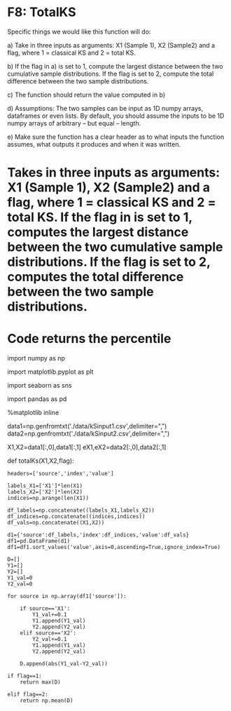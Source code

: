 # F8: TotalKS

Specific things we would like this function will do:


a) Take in three inputs as arguments: X1 (Sample 1), X2 (Sample2) and a flag, where 1 = classical KS and 2 =
total KS.


b) If the flag in a) is set to 1, compute the largest distance between the two cumulative sample distributions. If
the flag is set to 2, compute the total difference between the two sample distributions.


c) The function should return the value computed in b)


d) Assumptions: The two samples can be input as 1D numpy arrays, dataframes or even lists. By default, you
should assume the inputs to be 1D numpy arrays of arbitrary – but equal – length.


e) Make sure the function has a clear header as to what inputs the function assumes, what outputs it produces
and when it was written.
 

# Takes in three inputs as arguments: X1 (Sample 1), X2 (Sample2) and a flag, where 1 = classical KS and 2 = total KS. If the flag in is set to 1, computes the largest distance between the two cumulative sample distributions. If the flag is set to 2, computes the total difference between the two sample distributions.


# Code returns the percentile


import numpy as np

import matplotlib.pyplot as plt

import seaborn as sns

import pandas as pd

%matplotlib inline

data1=np.genfromtxt('./data/kSinput1.csv',delimiter=",")
data2=np.genfromtxt('./data/kSinput2.csv',delimiter=",")

X1,X2=data1[:,0],data1[:,1]
eX1,eX2=data2[:,0],data2[:,1]


def totalKs(X1,X2,flag):
    
    headers=['source','index','value']

    labels_X1=['X1']*len(X1)
    labels_X2=['X2']*len(X2)
    indices=np.arange(len(X1))

    df_labels=np.concatenate((labels_X1,labels_X2))
    df_indices=np.concatenate((indices,indices))
    df_vals=np.concatenate((X1,X2))

    d1={'source':df_labels,'index':df_indices,'value':df_vals}
    df1=pd.DataFrame(d1)
    df1=df1.sort_values('value',axis=0,ascending=True,ignore_index=True)
    
    D=[]
    Y1=[]
    Y2=[]
    Y1_val=0
    Y2_val=0
    
    for source in np.array(df1['source']):

        if source=='X1':
            Y1_val+=0.1
            Y1.append(Y1_val)
            Y2.append(Y2_val)
        elif source=='X2':
            Y2_val+=0.1
            Y1.append(Y1_val)
            Y2.append(Y2_val)

        D.append(abs(Y1_val-Y2_val))
    
    if flag==1:
        return max(D)
    
    elif flag==2:
        return np.mean(D)
